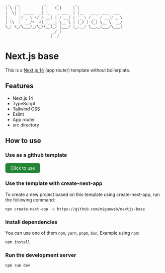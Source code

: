 ```js
 _   _           _     _       _                    
| \ | |         | |   (_)     | |                   
|  \| | _____  _| |_   _ ___  | |__   __ _ ___  ___ 
| . ` |/ _ \ \/ / __| | / __| | '_ \ / _` / __|/ _ \
| |\  |  __/>  <| |_ _| \__ \ | |_) | (_| \__ \  __/
\_| \_/\___/_/\_\\__(_) |___/ |_.__/ \__,_|___/\___|
                     _/ |                           
                    |__/                                                     
```
                       

# Next.js base
This is a [Next.js 14](https://nextjs.org/) (app router) template without boilerplate.

## Features
+ Next.js 14
+ TypeScript
+ Tailwind CSS
+ Eslint
+ App router
+ src directory

## How to use

### Use as a github template
<a href="https://github.com/new?template_name=nextjs-base&template_owner=migueweb" style="
  display: inline-block;
  padding: 6px 16px;
  font-size: 14px;
  color: #f6faf7;
  background-color: #238636;
  border: 1px solid #ffffff1a;
  border-radius: 6px;
  text-align: center;
  text-decoration: none;
  transition: background-color 0.15s ease-in-out;
">
  Click to use
</a>


### Use the template with create-next-app
To create a new project based on this template using create-next-app, run the following command:
```bash
npx create-next-app -e https://github.com/migueweb/nextjs-base
```

### Install dependencies

You can use one of them `npm`, `yarn`, `pnpm`, `bun`, Example using `npm`:

```bash
npm install
```

### Run the development server

```bash
npm run dev
```